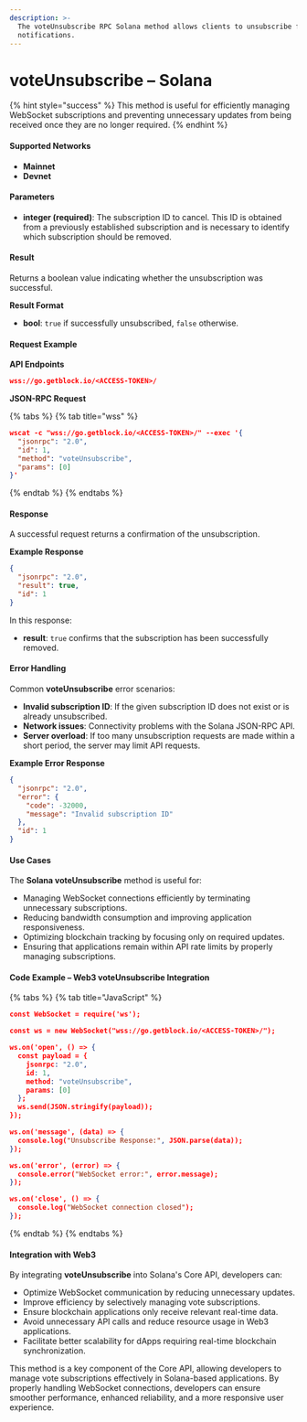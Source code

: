 ```yaml
---
description: >-
  The voteUnsubscribe RPC Solana method allows clients to unsubscribe from vote
  notifications.
---
```


# voteUnsubscribe – Solana

{% hint style="success" %}
This method is useful for efficiently managing WebSocket subscriptions and preventing unnecessary updates from being received once they are no longer required.
{% endhint %}

#### Supported Networks

* **Mainnet**
* **Devnet**

#### Parameters

* **integer (required)**: The subscription ID to cancel. This ID is obtained from a previously established subscription and is necessary to identify which subscription should be removed.

#### Result

Returns a boolean value indicating whether the unsubscription was successful.

**Result Format**

* **bool**: `true` if successfully unsubscribed, `false` otherwise.

#### Request Example

**API Endpoints**

```json
wss://go.getblock.io/<ACCESS-TOKEN>/
```

**JSON-RPC Request**

{% tabs %}
{% tab title="wss" %}
```json
wscat -c "wss://go.getblock.io/<ACCESS-TOKEN>/" --exec '{
  "jsonrpc": "2.0",
  "id": 1,
  "method": "voteUnsubscribe",
  "params": [0]
}'
```
{% endtab %}
{% endtabs %}

#### Response

A successful request returns a confirmation of the unsubscription.

**Example Response**

```json
{
  "jsonrpc": "2.0",
  "result": true,
  "id": 1
}
```

In this response:

* **result**: `true` confirms that the subscription has been successfully removed.

#### Error Handling

Common **voteUnsubscribe** error scenarios:

* **Invalid subscription ID**: If the given subscription ID does not exist or is already unsubscribed.
* **Network issues**: Connectivity problems with the Solana JSON-RPC API.
* **Server overload**: If too many unsubscription requests are made within a short period, the server may limit API requests.

**Example Error Response**

```json
{
  "jsonrpc": "2.0",
  "error": {
    "code": -32000,
    "message": "Invalid subscription ID"
  },
  "id": 1
}
```

#### Use Cases

The **Solana voteUnsubscribe** method is useful for:

* Managing WebSocket connections efficiently by terminating unnecessary subscriptions.
* Reducing bandwidth consumption and improving application responsiveness.
* Optimizing blockchain tracking by focusing only on required updates.
* Ensuring that applications remain within API rate limits by properly managing subscriptions.

#### Code Example – Web3 voteUnsubscribe Integration



{% tabs %}
{% tab title="JavaScript" %}
```json
const WebSocket = require('ws');

const ws = new WebSocket("wss://go.getblock.io/<ACCESS-TOKEN>/");

ws.on('open', () => {
  const payload = {
    jsonrpc: "2.0",
    id: 1,
    method: "voteUnsubscribe",
    params: [0]
  };
  ws.send(JSON.stringify(payload));
});

ws.on('message', (data) => {
  console.log("Unsubscribe Response:", JSON.parse(data));
});

ws.on('error', (error) => {
  console.error("WebSocket error:", error.message);
});

ws.on('close', () => {
  console.log("WebSocket connection closed");
});
```
{% endtab %}
{% endtabs %}

#### Integration with Web3

By integrating **voteUnsubscribe** into Solana's Core API, developers can:

* Optimize WebSocket communication by reducing unnecessary updates.
* Improve efficiency by selectively managing vote subscriptions.
* Ensure blockchain applications only receive relevant real-time data.
* Avoid unnecessary API calls and reduce resource usage in Web3 applications.
* Facilitate better scalability for dApps requiring real-time blockchain synchronization.

This method is a key component of the Core API, allowing developers to manage vote subscriptions effectively in Solana-based applications. By properly handling WebSocket connections, developers can ensure smoother performance, enhanced reliability, and a more responsive user experience.
